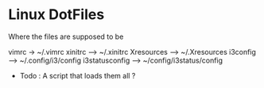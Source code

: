# Linux DotFiles

Where the files are supposed to be

vimrc -> ~/.vimrc
xinitrc --> ~/.xinitrc
Xresources --> ~/.Xresources
i3config --> ~/.config/i3/config
i3statusconfig --> ~/config/i3status/config

* Todo : A script that loads them all ?

